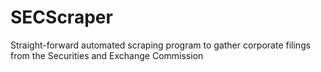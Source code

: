 # SECScraper
Straight-forward automated scraping program to gather corporate filings from the Securities and Exchange Commission
